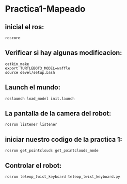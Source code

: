 # Practica1-Mapeado

## inicial el ros:
```
roscore
```

## Verificar si hay algunas modificacion:
```
catkin_make
export TURTLEBOT3_MODEL=waffle
source devel/setup.bash
```

## Launch el mundo:
```
roslaunch load_model init.launch
```

## La pantalla de la camera del robot:
```
rosrun listener listener
```

## iniciar nuestro codigo de la practica 1:
```
rosrun get_pointclouds get_pointclouds_node
```

## Controlar el robot:
```
rosrun teleop_twist_keyboard teleop_twist_keyboard.py
```
